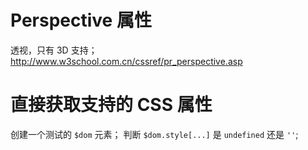 # Perspective 属性

透视，只有 3D 支持；
http://www.w3school.com.cn/cssref/pr_perspective.asp

# 直接获取支持的 CSS 属性

创建一个测试的 `$dom` 元素；
判断 `$dom.style[...]` 是 `undefined` 还是 `''`;
